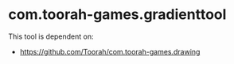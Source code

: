 # com.toorah-games.gradienttool
 
This tool is dependent on:
- https://github.com/Toorah/com.toorah-games.drawing

